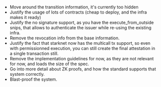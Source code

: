 - Move around the transition information, it's currently too hidden
- Justify the usage of lots of contracts (cheap to deploy, and the infra makes it ready)
- Justify the no signature support, as you have the execute_from_outside snips, that allows to authenticate the issuer while re-using the existing infra.
- Remove the revocation info from the base information.
- Justify the fact that starknet now has the multicall tx support, so even with permissionned execution, you can still create the final attestation in a single transaction still.
- Remove the implementation guidelines for now, as they are not relevant for now, and loads the size of the spec.
- Go into more detail about ZK proofs, and how the standard supports that system correctly.
- Blast-proof the system.
